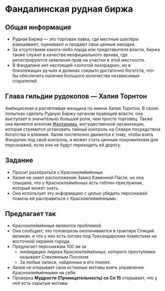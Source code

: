 # Фандалинская рудная биржа

## Общая информация
* Рудная Биржа — это торговая лавка, где местные шахтёры взвешивают, оценивают и продают свои ценные находки.
* За отсутствием какого-либо лорда или представителя власти, биржа также служит в качестве неофициального архива, где регистрируются заявления прав на участки в этой местности.
* В Фандалине нет настоящей «золотой лихорадки», но в близлежащих ручьях и долинах сокрыто достаточно богатств, что-бы обеспечить наличие большого количества независимых старателей.

## Глава гильдии рудокопов — Халия Торнтон
Aмбициозная и расчётливая женщина по имени Халия Торнтон. В своих попытках сделать Рудную Биржу органом правящей власти, она выступает в значительно большей роли, чем просто торговец. 
Также она является агентом [Жентарима](../organisations/gantarim.md), могущественной организации, которая стремится установить тайный контроль на Севере посредством богатства и влияния. 
Халия постепенно движется к тому, чтобы взять Фандалин под свой контроль, и может стать ценным покровителем для персонажей, если они не будут переходить ей дорогу.

## Задание
* Просит разобраться с Красноклеймённые
* Халия не знает расположение Замка Каменной Пасти, но она слышала, что у Красноклеймённых есть гоблин-прислужник, который может знать.
* Она использует эту информацию с целью убедить персонажей помочь ей расправиться с Красноклеймёнными.

## Предлагает так
* Красноклеймённые являются проблемой.
* Она сообщает, что головорезы околачиваются в трактире Спящий великан, и что у них есть логово под Тресендарским поместьем на восточной окраине города.
* Предлагает персонажам 100 зм за
  * ликвидацию лидера Красноклеймённых, которого преступники называют Стеклянным Посохом
  * За любые записи, найденные в его покоях.
* Халия не открывает свои истинные мотивы взять управление Красноклеймёнными на себя.
* Проверка **Мудрости (Проницательность) со Сл 15** открывает, что у неё есть скрытые мотивы